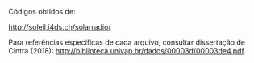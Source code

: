 Códigos obtidos de:

http://soleil.i4ds.ch/solarradio/

Para referências específicas de cada arquivo, consultar dissertação de Cintra (2018): http://biblioteca.univap.br/dados/00003d/00003de4.pdf.

